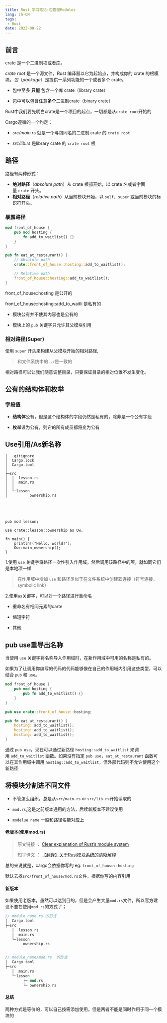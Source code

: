 ```yaml
---
title: Rust 学习笔记-包管理Modules
lang: zh-CN
tags:
 - Rust
date: 2022-08-22
---
```


## 前言

crate 是一个二进制项或者库。

*crate root* 是一个源文件，Rust 编译器以它为起始点，并构成你的 crate 的根模块。*包*（*package*）是提供一系列功能的一个或者多个 crate。

- 包中至多 **只能** 包含一个库 crate（library crate）

- 包中可以包含任意**多个**二进制crate（binary crate）

<!-- more -->

Rust中我们要先明白crate是一个项目的起点，一切都是从`crate root`开始的

Cargo遵循的一个约定：

- *src/main.rs* 就是一个与包同名的二进制 crate 的 `crate root`

- *src/lib.rs* 是library crate 的 `crate root` 根

<!-- more -->

## 路径

路径有两种形式：

- **绝对路径**（*absolute path*）从 crate 根部开始，以 crate 名或者字面量 `crate` 开头。
- **相对路径**（*relative path*）从当前模块开始，以 `self`、`super` 或当前模块的标识符开头。

### 暴露路径

```rust
mod front_of_house {
    pub mod hosting {
        fn add_to_waitlist() {}
    }
}

pub fn eat_at_restaurant() {
    // Absolute path
    crate::front_of_house::hosting::add_to_waitlist();

    // Relative path
    front_of_house::hosting::add_to_waitlist();
}
```

front_of_house::hosting   是公开的

front_of_house::hosting::add_to_waitli   是私有的

- 模块公有并不使其内容也是公有的

- 模块上的 `pub` 关键字只允许其父模块引用

### 相对路径(Super)

使用 `super` 开头来构建从父模块开始的相对路径,

> 和文件系统中的`../`是一致的

相对路径可以让我们随意调整目录，只要保证目录的相对位置不发生变化。

## 公有的结构体和枚举

### 字段值

- **结构体**公有，但是这个结构体的字段仍然是私有的，除非是一个公有字段

- **枚举**设为公有，则它的所有成员都将变为公有

## Use引用/As新名称

```shell
│  .gitignore
│  Cargo.lock
│  Cargo.toml
│
├─src
│  │  lesson.rs
│  │  main.rs
│  │
│  └─lesson
│          ownership.rs





pub mod lesson;

use crate::lesson::ownership as Ow;

fn main() {
    println!("Hello, world!");
    Ow::main_ownership();
}
```

1.使用 `use` 关键字将路径一次性引入作用域，然后调用该路径中的项，就如同它们是本地项一样

> 在作用域中增加 `use` 和路径类似于在文件系统中创建软连接（符号连接，symbolic link）

2.使用`as`关键字，可以对一个路径进行重命名

- 重命名有相同元素的carte

- 缩短字符

- 其他

## pub use重导出名称

当使用 `use` 关键字将名称导入作用域时，在新作用域中可用的名称是私有的。

如果为了让调用你编写的代码的代码能够像在自己的作用域内引用这些类型，可以结合 `pub` 和 `use`。

```rust
mod front_of_house {
    pub mod hosting {
        pub fn add_to_waitlist() {}
    }
}

pub use crate::front_of_house::hosting;

pub fn eat_at_restaurant() {
    hosting::add_to_waitlist();
    hosting::add_to_waitlist();
    hosting::add_to_waitlist();
}
```

通过 `pub use`，现在可以通过新路径 `hosting::add_to_waitlist` 来调用 `add_to_waitlist` 函数。如果没有指定 `pub use`，`eat_at_restaurant` 函数可以在其作用域中调用 `hosting::add_to_waitlist`，但外部代码则不允许使用这个新路径

## 将模块分割进不同文件

- 不管怎么组织，总是从`src/main.rs`  or  `src/lib.rs`开始读取的

- `mod.rs`,这是之前版本通用的方法，后续新版本不建议使用

- `modelue name` 一般和路径名能对应上

#### 老版本(使用mod.rs)

> 原文链接 ： [Clear explanation of Rust’s module system](https://www.sheshbabu.com/posts/rust-module-system/)
> 
> 知乎译文 ： [【翻译】关于Rust模块系统的清晰解释](https://zhuanlan.zhihu.com/p/164556350)

总的来说就是，cargo会依据你写的 eg: `front_of_house::hosting` 

默认去找`src/front_of_house/mod.rs`文件，根据你写的内容引用

#### 新版本

如果使用老版本，虽然可以达到目的，但是会产生大量`mod.rs`文件，所以官方建议不要在使用`mod.rs`的方式了；

```rust
// module_name.rs 的形式
│  Cargo.toml
├─src
   │  lesson.rs
   │  main.rs
   └─lesson
        ownership.rs


// module_name/mod.rs  的形式
│  Cargo.toml
├─src
   │  main.rs
   └─lesson
        ├─ mod.rs
        └─ ownership.rs
```

#### 总结

两种方式是等价的，可以自己按需添加使用，但是两者不能是同时作用于同一个模块的
